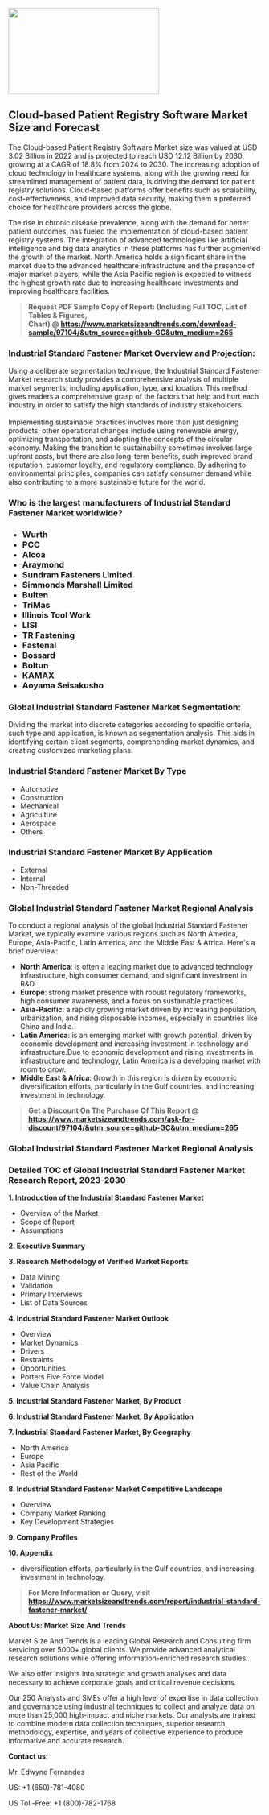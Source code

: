 <p><img class="alignnone size-medium wp-image-20088" src="https://ffe5etoiles.com/wp-content/uploads/2024/12/MST1-300x171.png" alt="" width="300" height="171" /></p><h2>Cloud-based Patient Registry Software Market Size and Forecast</h2><p>The Cloud-based Patient Registry Software Market size was valued at USD 3.02 Billion in 2022 and is projected to reach USD 12.12 Billion by 2030, growing at a CAGR of 18.8% from 2024 to 2030. The increasing adoption of cloud technology in healthcare systems, along with the growing need for streamlined management of patient data, is driving the demand for patient registry solutions. Cloud-based platforms offer benefits such as scalability, cost-effectiveness, and improved data security, making them a preferred choice for healthcare providers across the globe.</p><p>The rise in chronic disease prevalence, along with the demand for better patient outcomes, has fueled the implementation of cloud-based patient registry systems. The integration of advanced technologies like artificial intelligence and big data analytics in these platforms has further augmented the growth of the market. North America holds a significant share in the market due to the advanced healthcare infrastructure and the presence of major market players, while the Asia Pacific region is expected to witness the highest growth rate due to increasing healthcare investments and improving healthcare facilities.</p></p><blockquote id="" class=""><strong>Request PDF Sample Copy of Report: (Including Full TOC, List of Tables &amp; Figures, Chart)&nbsp;@&nbsp;<strong><a href="https://www.marketsizeandtrends.com/download-sample/97104/&utm_source=github-GC&utm_medium=265" target="_blank">https://www.marketsizeandtrends.com/download-sample/97104/&utm_source=github-GC&utm_medium=265</a></strong></strong></blockquote><h3 id="" class="">Industrial Standard Fastener Market&nbsp;Overview and Projection:</h3><p id="" class="">Using a deliberate segmentation technique, the Industrial Standard Fastener Market research study provides a comprehensive analysis of multiple market segments, including application, type, and location. This method gives readers a comprehensive grasp of the factors that help and hurt each industry in order to satisfy the high standards of industry stakeholders. <br /> <br />Implementing sustainable practices involves more than just designing products; other operational changes include using renewable energy, optimizing transportation, and adopting the concepts of the circular economy. Making the transition to sustainability sometimes involves large upfront costs, but there are also long-term benefits, such improved brand reputation, customer loyalty, and regulatory compliance. By adhering to environmental principles, companies can satisfy consumer demand while also contributing to a more sustainable future for the world.</p><h3 id="" class="">Who is the largest manufacturers of&nbsp;Industrial Standard Fastener Market worldwide?</h3><h3 class=""><p><ul><li>Wurth </li><li> PCC </li><li> Alcoa </li><li> Araymond </li><li> Sundram Fasteners Limited </li><li> Simmonds Marshall Limited </li><li> Bulten </li><li> TriMas </li><li> Illinois Tool Work </li><li> LISI </li><li> TR Fastening </li><li> Fastenal </li><li> Bossard </li><li> Boltun </li><li> KAMAX </li><li> Aoyama Seisakusho</li></ul></p></h3><h3 id="" class="">Global&nbsp;Industrial Standard Fastener Market Segmentation:</h3><p id="" class="">Dividing the market into discrete categories according to specific criteria, such type and application, is known as segmentation analysis. This aids in identifying certain client segments, comprehending market dynamics, and creating customized marketing plans.</p><h3 id="" class="">Industrial Standard Fastener Market&nbsp;By Type</h3><p><p><ul><li>Automotive</li><li> Construction</li><li> Mechanical</li><li> Agriculture</li><li> Aerospace</li><li> Others</p></li></ul></p></p><h3 id="" class="">Industrial Standard Fastener Market&nbsp;By Application</h3><p class=""><p><ul><li>External</li><li> Internal</li><li> Non-Threaded</li></ul></p></p><h3 id="" class="">Global Industrial Standard Fastener Market Regional Analysis</h3><p id="" class="">To conduct a regional analysis of the global Industrial Standard Fastener Market, we typically examine various regions such as North America, Europe, Asia-Pacific, Latin America, and the Middle East &amp; Africa. Here's a brief overview:</p><ul><li><strong>North America</strong>: is often a leading market due to advanced technology infrastructure, high consumer demand, and significant investment in R&amp;D.</li><li><strong>Europe</strong>: strong market presence with robust regulatory frameworks, high consumer awareness, and a focus on sustainable practices.</li><li><strong>Asia-Pacific</strong>: a rapidly growing market driven by increasing population, urbanization, and rising disposable incomes, especially in countries like China and India.</li><li><strong>Latin America</strong>: is an emerging market with growth potential, driven by economic development and increasing investment in technology and infrastructure.Due to economic development and rising investments in infrastructure and technology, Latin America is a developing market with room to grow.</li><li><strong>Middle East &amp; Africa</strong>: Growth in this region is driven by economic diversification efforts, particularly in the Gulf countries, and increasing investment in technology.</li></ul><blockquote id="" class=""><strong>Get a Discount On The Purchase Of This Report @ <strong><a href="https://www.marketsizeandtrends.com/ask-for-discount/97104/&utm_source=github-GC&utm_medium=265" target="_blank">https://www.marketsizeandtrends.com/ask-for-discount/97104/&utm_source=github-GC&utm_medium=265</a></strong></strong></blockquote><h3 id="" class="">Global Industrial Standard Fastener Market Regional Analysis</h3><h3 id="" class="">Detailed TOC of Global Industrial Standard Fastener Market Research Report, 2023-2030</h3><p id="" class=""><strong>1. Introduction of the Industrial Standard Fastener Market</strong></p><ul><li>Overview of the Market</li><li>Scope of Report</li><li>Assumptions</li></ul><p id="" class=""><strong>2. Executive Summary</strong></p><p id="" class=""><strong>3. Research Methodology of Verified Market Reports</strong></p><ul><li>Data Mining</li><li>Validation</li><li>Primary Interviews</li><li>List of Data Sources</li></ul><p id="" class=""><strong>4. Industrial Standard Fastener Market Outlook</strong></p><ul><li>Overview</li><li>Market Dynamics</li><li>Drivers</li><li>Restraints</li><li>Opportunities</li><li>Porters Five Force Model</li><li>Value Chain Analysis</li></ul><p id="" class=""><strong>5. Industrial Standard Fastener Market, By Product</strong></p><p id="" class=""><strong>6. Industrial Standard Fastener Market, By Application</strong></p><p id="" class=""><strong>7. Industrial Standard Fastener Market, By Geography</strong></p><ul><li>North America</li><li>Europe</li><li>Asia Pacific</li><li>Rest of the World</li></ul><p id="" class=""><strong>8. Industrial Standard Fastener Market Competitive Landscape</strong></p><ul><li>Overview</li><li>Company Market Ranking</li><li>Key Development Strategies</li></ul><p id="" class=""><strong>9. Company Profiles</strong></p><p id="" class=""><strong>10. Appendix</strong></p><ul><li>diversification efforts, particularly in the Gulf countries, and increasing investment in technology.</li></ul><blockquote id="" class=""><strong>For More Information or Query, visit <strong><strong><a href="https://www.marketsizeandtrends.com/report/industrial-standard-fastener-market/" target="_blank">https://www.marketsizeandtrends.com/report/industrial-standard-fastener-market/</a></strong></strong></strong></blockquote><p id="" class=""><strong>About Us: Market Size And Trends</strong></p><p id="" class="">Market Size And Trends is a leading Global Research and Consulting firm servicing over 5000+ global clients. We provide advanced analytical research solutions while offering information-enriched research studies.</p><p id="" class="">We also offer insights into strategic and growth analyses and data necessary to achieve corporate goals and critical revenue decisions.</p><p id="" class="">Our 250 Analysts and SMEs offer a high level of expertise in data collection and governance using industrial techniques to collect and analyze data on more than 25,000 high-impact and niche markets. Our analysts are trained to combine modern data collection techniques, superior research methodology, expertise, and years of collective experience to produce informative and accurate research.</p><p id="" class=""><strong>Contact us:</strong></p><p id="" class="">Mr. Edwyne Fernandes</p><p id="" class="">US: +1 (650)-781-4080</p><p id="" class="">US Toll-Free: +1 (800)-782-1768</p>
